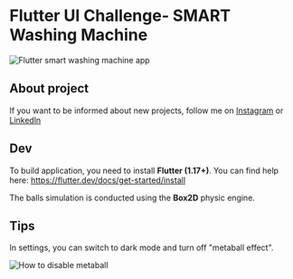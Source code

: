 # Flutter UI Challenge- SMART Washing Machine

![Flutter smart washing machine app](https://github.com/ALISCHILLER/Smart-washing-machine.git)

## About project

If you want to be informed about new projects, follow me on [Instagram](https://www.instagram.com/programer.__msa/) or [Linkedln]()


## Dev

To build application, you need to install **Flutter (1.17+)**. You can find help here: https://flutter.dev/docs/get-started/install

The balls simulation is conducted using the **Box2D** physic engine.

## Tips

In settings, you can switch to dark mode and turn off "metaball effect".

![How to disable metaball](https://github.com/ALISCHILLER/Smart-washing-machine.git/raw/master/doc/img/settings.png)

